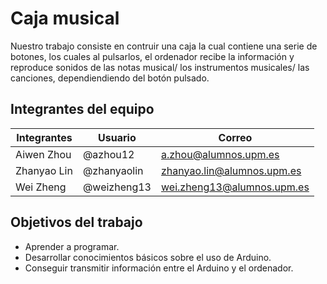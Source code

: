# Caja musical

Nuestro trabajo consiste en contruir una caja la cual contiene una serie de botones, los cuales al pulsarlos, el ordenador recibe la información y reproduce sonidos de las notas musical/ los instrumentos musicales/ las canciones, dependiendiendo del botón pulsado.

## Integrantes del equipo

Integrantes | Usuario | Correo
------------|---------|-------
Aiwen Zhou | @azhou12 | a.zhou@alumnos.upm.es
Zhanyao Lin | @zhanyaolin | zhanyao.lin@alumnos.upm.es
Wei Zheng | @weizheng13 | wei.zheng13@alumnos.upm.es


## Objetivos del trabajo

* Aprender a programar.
* Desarrollar conocimientos básicos sobre el uso de Arduino.
* Conseguir transmitir información entre el Arduino y el ordenador.
